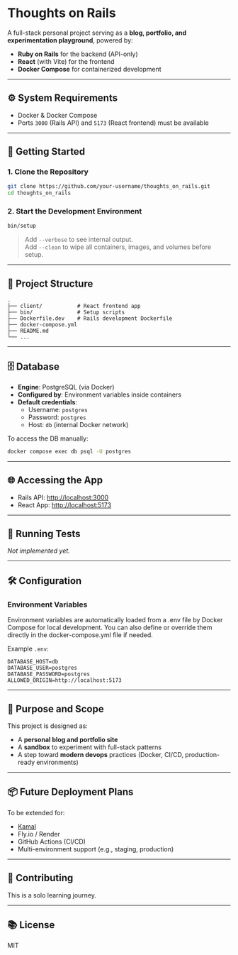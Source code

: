 # Thoughts on Rails

A full-stack personal project serving as a **blog, portfolio, and experimentation playground**, powered by:

- **Ruby on Rails** for the backend (API-only)
- **React** (with Vite) for the frontend
- **Docker Compose** for containerized development

---

## ⚙️ System Requirements

- Docker & Docker Compose
- Ports `3000` (Rails API) and `5173` (React frontend) must be available

---

## 🚀 Getting Started

### 1. Clone the Repository

```bash
git clone https://github.com/your-username/thoughts_on_rails.git
cd thoughts_on_rails
```

### 2. Start the Development Environment

```bash
bin/setup
```

> Add `--verbose` to see internal output.  
> Add `--clean` to wipe all containers, images, and volumes before setup.

---

## 🧱 Project Structure

```
.
├── client/           # React frontend app
├── bin/              # Setup scripts
├── Dockerfile.dev    # Rails development Dockerfile
├── docker-compose.yml
├── README.md
└── ...
```

---

## 🗄️ Database

- **Engine**: PostgreSQL (via Docker)
- **Configured by**: Environment variables inside containers
- **Default credentials**:
  - Username: `postgres`
  - Password: `postgres`
  - Host: `db` (internal Docker network)

To access the DB manually:

```bash
docker compose exec db psql -U postgres
```

---

## 🌐 Accessing the App

- Rails API: [http://localhost:3000](http://localhost:3000)
- React App: [http://localhost:5173](http://localhost:5173)

---

## 🧪 Running Tests

_Not implemented yet._

---

## 🛠️ Configuration

### Environment Variables

Environment variables are automatically loaded from a .env file by Docker Compose for local development.
You can also define or override them directly in the docker-compose.yml file if needed.

Example `.env`:

```env
DATABASE_HOST=db
DATABASE_USER=postgres
DATABASE_PASSWORD=postgres
ALLOWED_ORIGIN=http://localhost:5173
```

---

## 🧰 Purpose and Scope

This project is designed as:

- A **personal blog and portfolio site**
- A **sandbox** to experiment with full-stack patterns
- A step toward **modern devops** practices (Docker, CI/CD, production-ready environments)

---

## 📦 Future Deployment Plans

To be extended for:

- [Kamal](https://kamal.docs.dev)
- Fly.io / Render
- GitHub Actions (CI/CD)
- Multi-environment support (e.g., staging, production)

---

## 🤝 Contributing

This is a solo learning journey.

---

## 📚 License

MIT
